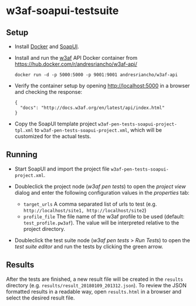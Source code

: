 # w3af-soapui-testsuite

## Setup

* Install [Docker](https://www.docker.com/) and [SoapUI](https://www.soapui.org/).
* Install and run the [w3af](http://w3af.org/) API Docker container from <https://hub.docker.com/r/andresriancho/w3af-api/>

      docker run -d -p 5000:5000 -p 9001:9001 andresriancho/w3af-api
  
* Verify the container setup by opening <http://localhost:5000> in a browser and checking the response:

      {
        "docs": "http://docs.w3af.org/en/latest/api/index.html"
      }
  
* Copy the SoapUI template project `w3af-pen-tests-soapui-project-tpl.xml` to `w3af-pen-tests-soapui-project.xml`, which will be customized for the actual tests.

## Running

* Start SoapUI and import the project file `w3af-pen-tests-soapui-project.xml`.
* Doubleclick the project node (*w3af pen tests*) to open the *project view* dialog and enter the following configuration values in the *properties* tab:
  
  * `target_urls` A comma separated list of urls to test (e.g. `http://localhost/site1, http://localhost/site2`)
  * `profile_file` The file name of the w3af profile to be used (default: `test_profile.pw3af`). The value will be interpreted relative to the project directory.

* Doubleclick the test suite node (*w3af pen tests* > *Run Tests*) to open the *test suite editor* and run the tests by clicking the green arrow.

## Results

After the tests are finished, a new result file will be created in the `results` directory (e.g. `results/result_20180109_201312.json`). To review the JSON formatted results in a readable way, open `results.html` in a browser and select the desired result file. 